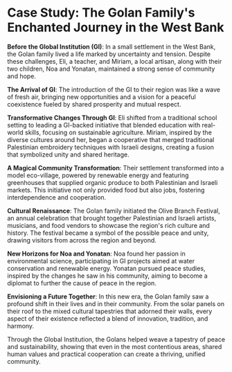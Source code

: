 # Case Study: The Golan Family's Enchanted Journey in the West Bank

**Before the Global Institution (GI)**:
In a small settlement in the West Bank, the Golan family lived a life marked by uncertainty and tension. Despite these challenges, Eli, a teacher, and Miriam, a local artisan, along with their two children, Noa and Yonatan, maintained a strong sense of community and hope.

**The Arrival of GI**:
The introduction of the GI to their region was like a wave of fresh air, bringing new opportunities and a vision for a peaceful coexistence fueled by shared prosperity and mutual respect.

**Transformative Changes Through GI**:
Eli shifted from a traditional school setting to leading a GI-backed initiative that blended education with real-world skills, focusing on sustainable agriculture. Miriam, inspired by the diverse cultures around her, began a cooperative that merged traditional Palestinian embroidery techniques with Israeli designs, creating a fusion that symbolized unity and shared heritage.

**A Magical Community Transformation**:
Their settlement transformed into a model eco-village, powered by renewable energy and featuring greenhouses that supplied organic produce to both Palestinian and Israeli markets. This initiative not only provided food but also jobs, fostering interdependence and cooperation.

**Cultural Renaissance**:
The Golan family initiated the Olive Branch Festival, an annual celebration that brought together Palestinian and Israeli artists, musicians, and food vendors to showcase the region's rich culture and history. The festival became a symbol of the possible peace and unity, drawing visitors from across the region and beyond.

**New Horizons for Noa and Yonatan**:
Noa found her passion in environmental science, participating in GI projects aimed at water conservation and renewable energy. Yonatan pursued peace studies, inspired by the changes he saw in his community, aiming to become a diplomat to further the cause of peace in the region.

**Envisioning a Future Together**:
In this new era, the Golan family saw a profound shift in their lives and in their community. From the solar panels on their roof to the mixed cultural tapestries that adorned their walls, every aspect of their existence reflected a blend of innovation, tradition, and harmony.

Through the Global Institution, the Golans helped weave a tapestry of peace and sustainability, showing that even in the most contentious areas, shared human values and practical cooperation can create a thriving, unified community.

